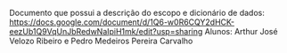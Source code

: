 Documento que possui a descrição do escopo e dicionário de dados: https://docs.google.com/document/d/1Q6-w0R6CQY2dHCK-eezUb1Q9VqUnJbRedwNaIpiH1mk/edit?usp=sharing
Alunos: Arthur José Velozo Ribeiro e Pedro Medeiros Pereira Carvalho
